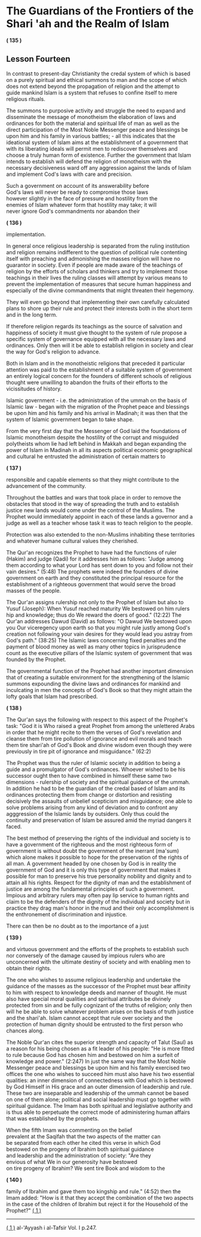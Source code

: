 The Guardians of the Frontiers of the Shari 'ah and the Realm of Islam
======================================================================

**( 135 )**

Lesson Fourteen
---------------

In contrast to present-day Christianity the credal system of which is
based on a purely spiritual and ethical summons to man and the scope of
which does not extend beyond the propagation of religion and the attempt
to guide mankind Islam is a system that refuses to confine itself to
mere religious rituals.

The summons to purposive activity and struggle the need to expand and
disseminate the message of monotheism the elaboration of laws and
ordinances for both the material and spiritual life of man as well as
the direct participation of the Most Noble Messenger peace and blessings
be upon him and his family in various battles; - all this indicates that
the ideational system of Islam aims at the establishment of a government
that with its liberating ideals will permit men to rediscover themselves
and choose a truly human form of existence. Further the government that
Islam intends to establish will defend the religion of monotheism with
the necessary decisiveness ward off any aggression against the lands of
Islam and implement Cod's laws with care and precision.

Such a government on account of its answerability before  
 God's laws will never be ready to compromise those laws  
 however slightly in the face of pressure and hostility from the  
 enemies of Islam whatever form that hostility may take; it will  
 never ignore God's commandments nor abandon their  

**( 136 )**

implementation.

In general once religious leadership is separated from the ruling
institution and religion remains indifferent to the question of
political rule contenting itself with preaching and admonishing the
masses religion will have no guarantor in society. Even if people are
made aware of the teachings of religion by the efforts of scholars and
thinkers and try to implement those teachings in their lives the ruling
classes will attempt by various means to prevent the implementation of
measures that secure human happiness and especially of the divine
commandments that might threaten their hegemony.

They will even go beyond that implementing their own carefully
calculated plans to shore up their rule and protect their interests both
in the short term and in the long term.

If therefore religion regards its teachings as the source of salvation
and happiness of society it must give thought to the system of rule
propose a specific system of governance equipped with all the necessary
laws and ordinances. Only then will it be able to establish religion in
society and clear the way for God's religion to advance.

Both in Islam and in the monotheistic religions that preceded it
particular attention was paid to the establishment of a suitable system
of government an entirely logical concern for the founders of different
schools of religious thought were unwilling to abandon the fruits of
their efforts to the vicissitudes of history.

Islamic government - i.e. the administration of the ummah on the basis
of Islamic law - began with the migration of the Prophet peace and
blessings be upon him and his family and his arrival in Madinah; it was
then that the system of Islamic government began to take shape.

From the very first day that the Messenger of God laid the foundations
of Islamic monotheism despite the hostility of the corrupt and misguided
polytheists whom lie had left behind in Makkah and began expanding the
power of Islam in Madinah in all its aspects political economic
geographical and cultural he entrusted the administration of certain
matters to  

**( 137 )**

responsible and capable elements so that they might contribute to the
advancement of the community.

Throughout the battles and wars that took place in order to remove the
obstacles that stood in the way of spreading the truth and to establish
justice new lands would come under the control of the Muslims. The
Prophet would immediately appoint in each of these lands a governor and
a judge as well as a teacher whose task it was to teach religion to the
people.

Protection was also extended to the non-Muslims inhabiting these
territories and whatever humane cultural values they cherished.

The Qur'an recognizes the Prophet to have had the functions of ruler
(Hakim) and judge (Qadi) for it addresses him as follows: "Judge among
them according to what your Lord has sent down to you and follow not
their vain desires." (5:48) The prophets were indeed the founders of
divine government on earth and they constituted the principal resource
for the establishment of a righteous government that would serve the
broad masses of the people.

The Qur'an assigns rulership not only to the Prophet of Islam but also
to Yusuf (Joseph): When Yusuf reached maturity We bestowed on him rulers
hip and knowledge; thus do We reward the doers of good." (12:22) The
Qur'an addresses Dawud (David) as follows: "O Dawud We bestowed upon you
Our viceregency upon earth so that you might rule justly among God's
creation not following your vain desires for they would lead you astray
from God's path." (38:25) The Islamic laws concerning fixed penalties
and the payment of blood money as well as many other topics in
jurisprudence count as the executive pillars of the Islamic system of
government that was founded by the Prophet.

The governmental function of the Prophet had another important dimension
that of creating a suitable environment for the strengthening of the
Islamic summons expounding the divine laws and ordinances for mankind
and inculcating in men the concepts of God's Book so that they might
attain the lofty goals that Islam had prescribed.

**( 138 )**

The Qur'an says the following with respect to this aspect of the
Prophet's task: "God it is Who raised a great Prophet from among the
unlettered Arabs in order that he might recite to them the verses of
God's revelation and cleanse them from tire pollution of ignorance and
evil morals and teach them tire shari'ah of God's Book and divine wisdom
even though they were previously in tire pit of ignorance and
misguidance." (62:2)

The Prophet was thus the ruler of Islamic society in addition to being a
guide and a promulgator of God's ordinances. Whoever wished to be his
successor ought then to have combined in himself these same two
dimensions - rulership of society and the spiritual guidance of the
ummah. In addition he had to be the guardian of the credal based of
Islam and its ordinances protecting them from change or distortion and
resisting decisively the assaults of unbelief scepticism and
misguidance; one able to solve problems arising from any kind of
deviation and to confront any agggression of the Islamic lands by
outsiders. Only thus could the continuity and preservation of Islam be
assured amid the myriad dangers it faced.

The best method of preserving the rights of the individual and society
is to have a government of the righteous and the most righteous form of
government is without doubt the government of the inerrant (ma'sum)
which alone makes it possible to hope for the preservation of the rights
of all man. A government headed by one chosen by God is in reality the
government of God and it is only this type of government that makes it
possible for man to preserve his true personality nobility and dignity
and to attain all his rights. Respect for the dignity of man and the
establishment of justice are among the fundamental principles of such a
government. Impious and arbitrary rulers may often pay lip service to
human rights and claim to be the defenders of the dignity of the
individual and society but in practice they drag man's honor in the mud
and their only accomplishment is the enthronement of discrimination and
injustice.

There can then be no doubt as to the importance of a just  

**( 139 )**

and virtuous government and the efforts of the prophets to establish
such nor conversely of the damage caused by impious rulers who are
unconcerned with the ultimate destiny of society and with enabling men
to obtain their rights.

The one who wishes to assume religious leadership and undertake the
guidance of the masses as the successor of the Prophet must bear
affinity to him with respect to knowledge deeds and manner of thought.
He must also have special moral qualities and spiritual attributes be
divinely protected from sin and be fully cognizant of the truths of
religion; only then will he be able to solve whatever problem arises on
the basis of truth justice and the shari'ah. Islam cannot accept that
rule over society and the protection of human dignity should be
entrusted to the first person who chances along.

The Noble Qur'an cites the superior strength and capacity of Talut
(Saul) as a reason for his being chosen as a fit leader of his people:
"He is more fitted to rule because God has chosen him and bestowed on
him a surfeit of knowledge and power." (2:247) In just the same way that
the Most Noble Messenger peace and blessings be upon him and his family
exercised two offices the one who wishes to succeed him must also have
his two essential qualities: an inner dimension of connectedness with
God which is bestowed by God Himself in His grace and an outer dimension
of leadership and rule. These two are inseparable and leadership of the
ummah cannot be based on one of them alone; political and social
leadership must go together with spiritual guidance. The Imam has both
spiritual and legislative authority and is thus able to perpetuate the
correct mode of administering human affairs that was established by the
prophets.

When the fifth Imam was commenting on the belief  
 prevalent at the Saqifah that the two aspects of the matter can  
 be separated from each other he cited this verse in which God  
 bestowed on the progeny of Ibrahim both spiritual guidance  
 and leadership and the administration of society: "Are they  
 envious of what We in our generosity have bestowed  
 on tire progeny of Ibrahim? We sent tire Book and wisdom to the  

**( 140 )**

family of Ibrahim and gave them too kingship and rule." (4:52) then the
Imam added: "How is it that they accept the combination of the two
aspects in the case of the children of Ibrahim but reject it for the
Household of the Prophet?" [( 1 )](#p1)

------------------------------------------------------------------------

[( 1 )](#m1) al-'Ayyash i al-Tafsir Vol. I p.247.
